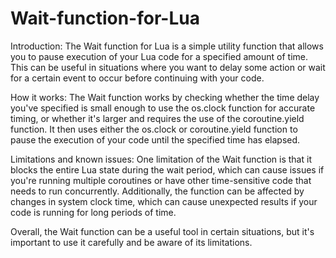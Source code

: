 # Wait-function-for-Lua

Introduction:
The Wait function for Lua is a simple utility function that allows you to pause execution of your Lua code for a specified amount of time. This can be useful in situations where you want to delay some action or wait for a certain event to occur before continuing with your code.

How it works:
The Wait function works by checking whether the time delay you've specified is small enough to use the os.clock function for accurate timing, or whether it's larger and requires the use of the coroutine.yield function. It then uses either the os.clock or coroutine.yield function to pause the execution of your code until the specified time has elapsed.

Limitations and known issues:
One limitation of the Wait function is that it blocks the entire Lua state during the wait period, which can cause issues if you're running multiple coroutines or have other time-sensitive code that needs to run concurrently. Additionally, the function can be affected by changes in system clock time, which can cause unexpected results if your code is running for long periods of time.

Overall, the Wait function can be a useful tool in certain situations, but it's important to use it carefully and be aware of its limitations.
